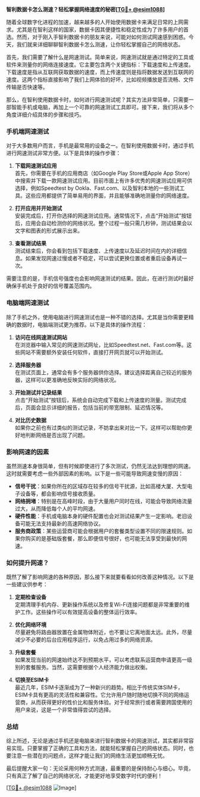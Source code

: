 **智利数据卡怎么测速？轻松掌握网络速度的秘密[[TG💪+ @esim1088](https://t.me/s/esim1088)]**

随着全球数字化进程的加速，越来越多的人开始使用数据卡来满足日常的上网需求。尤其是在智利这样的国家，数据卡因其便捷性和稳定性成为了许多用户的首选。然而，对于刚入手智利数据卡的朋友来说，可能对如何测试网速感到困惑。今天，我们就来详细聊聊智利数据卡怎么测速，让你轻松掌握自己的网络状态。

首先，我们需要了解什么是网速测试。简单来说，网速测试就是通过特定的工具或软件来测量你的网络连接速度。它主要包含两个关键指标：下载速度和上传速度。下载速度是指从互联网获取数据的速度，而上传速度则是指将数据发送到互联网的速度。这两个指标直接影响了我们上网体验的好坏，比如视频播放是否流畅、文件传输是否快速等。

那么，在智利使用数据卡时，如何进行网速测试呢？其实方法非常简单，只需要一部智能手机或电脑，再加上一个可靠的网速测试工具即可。接下来，我们将从多个角度详细介绍具体的步骤和技巧。

### 手机端网速测试

对于大多数用户而言，手机是最常用的设备之一。在智利使用数据卡时，通过手机进行网速测试非常方便。以下是具体的操作步骤：

1. **下载网速测试应用**  
   首先，你需要在手机的应用商店（如Google Play Store或Apple App Store）中搜索并下载一款网速测试应用。目前市面上有许多优秀的网速测试应用可供选择，例如Speedtest by Ookla、Fast.com、以及智利本地的一些测试工具。这些应用都提供了简单易用的界面，并且能够准确地测量你的网络速度。

2. **打开应用并开始测试**  
   安装完成后，打开你选择的网速测试应用。通常情况下，点击“开始测试”按钮后，应用会自动检测你的网络状况。整个过程一般只需几秒钟，测试结果会以文字和图表的形式展示出来。

3. **查看测试结果**  
   测试结束后，你会看到包括下载速度、上传速度以及延迟时间在内的详细信息。如果发现网速过慢或者不稳定，可以尝试更换位置或者重启设备再试一次。

需要注意的是，手机信号强度也会影响网速测试的结果。因此，在进行测试时最好确保手机处于良好的信号覆盖范围内。

### 电脑端网速测试

除了手机之外，使用电脑进行网速测试也是一种不错的选择。尤其是当你需要更精确的数据时，电脑端测试更为推荐。以下是具体的操作流程：

1. **访问在线网速测试网站**  
   在浏览器中输入常见的网速测试网址，比如Speedtest.net、Fast.com等。这些网站不需要额外安装任何软件，直接打开网页就可以开始测试。

2. **选择服务器**  
   在测试页面上，通常会有多个服务器供你选择。建议选择距离自己较近的服务器，这样可以更准确地反映实际的网络状况。

3. **开始测试并记录结果**  
   点击“开始测试”按钮后，系统会自动完成下载和上传速度的测量。测试完成后，页面会显示详细的报告，包括当前的带宽限制、延迟情况等。

4. **对比历史数据**  
   如果你之前也有过类似的测试记录，不妨拿出来对比一下。这样可以帮助你更好地判断网络是否出现了问题。

### 影响网速的因素

虽然测速本身很简单，但有时候即使进行了多次测试，仍然无法达到理想的网速。这时就需要考虑一些外部因素的影响。以下是一些可能导致网速变慢的原因：

- **信号干扰**：如果你所在的区域存在较多的信号干扰源，比如高楼大厦、大型电子设备等，都会影响信号接收质量。
- **网络拥堵**：特别是在高峰时段，由于大量用户同时在线，可能会导致网络流量过大，从而降低每个人的平均网速。
- **硬件性能**：手机或电脑本身的硬件配置也会对测试结果产生一定影响。老旧设备可能无法支持最新的高速网络协议。
- **服务商政策**：某些运营商可能会根据用户的套餐类型设置不同的限速规则。如果你购买的是基础版套餐，那么即便信号很好，也可能无法享受到最快的网速。

### 如何提升网速？

既然了解了影响网速的各种原因，那么接下来就要看看如何改善这种情况。以下是一些建议供参考：

1. **定期检查设备**  
   定期清理手机内存、更新操作系统以及修复Wi-Fi连接问题都是非常重要的维护工作。这些操作可以有效提高设备的整体运行效率。

2. **优化网络环境**  
   尽量避免将路由器放置在金属物体附近，也不要让它离地面太远。此外，尽量减少不必要的后台应用程序运行，以免占用过多的网络资源。

3. **升级套餐**  
   如果发现当前的网速始终达不到预期水平，可以考虑联系运营商申请更高一级别的套餐服务。当然，这需要根据个人经济能力做出权衡。

4. **切换至ESIM卡**  
   最近几年，ESIM卡逐渐成为了一种新兴的趋势。相比于传统实体SIM卡，ESIM卡具有更高的灵活性和兼容性。它允许用户随时随地切换不同的网络运营商，从而获得更好的性价比和服务体验。对于经常旅行或者需要跨国使用的用户来说，这是一个非常值得尝试的选择。

### 总结

综上所述，无论是通过手机还是电脑来进行智利数据卡的网速测试，其实都非常容易实现。只要掌握了正确的工具和方法，就能轻松掌握自己的网络状态。同时，也要注意一些潜在的问题点，这样才能让我们的网络生活更加顺畅无忧。

最后提醒大家一句：无论采用何种方式测速，最重要的是保持耐心与细心。毕竟，只有真正了解了自己的网络状况，才能更好地享受数字时代的便利！

[[TG💪+ @esim1088](https://t.me/s/esim1088) ![Image](https://i.postimg.cc/4NQfJmqS/Snipaste-2025-05-13-00-14-12.png)]